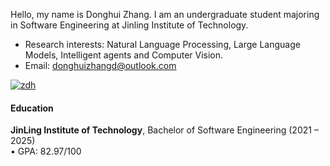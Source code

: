 Hello, my name is Donghui Zhang. I am an undergraduate student majoring in Software Engineering at Jinling Institute of Technology.
- Research interests:  Natural Language Processing, Large Language Models, Intelligent agents and Computer Vision.
- Email: donghuizhangd@outlook.com

[![zdh](https://img.shields.io/badge/zdhdream-github-blue?logo=github)](https://github.com/zdhdream)

#### Education  
**JinLing Institute of Technology**, Bachelor of Software Engineering (2021 – 2025)  
• GPA: 82.97/100  
